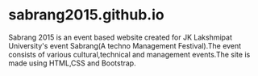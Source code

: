 # sabrang2015.github.io
Sabrang 2015 is an event based website created for JK Lakshmipat University's event Sabrang(A techno Management Festival).The event consists of various cultural,technical and management events.The site is made using HTML,CSS and Bootstrap.
